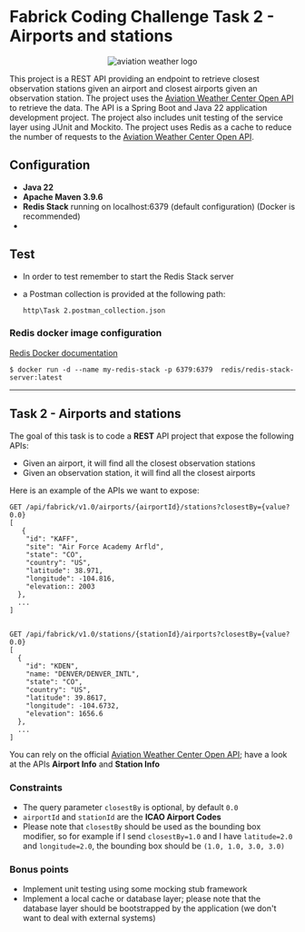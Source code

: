 # Fabrick Coding Challenge Task 2 - Airports and stations

<div align="center">
  <img src="https://aviationweather.gov/img/NWS_logo.svg" alt="aviation weather logo" style="max-height: 300px;">
</div>

This project is a REST API providing an endpoint to retrieve closest observation stations given an airport and closest airports given an observation station. The project uses the [Aviation Weather Center Open API](https://aviationweather.gov/data/api/) to retrieve the data. The API is a Spring Boot and Java 22 application development project. The project also includes unit testing of the service layer using JUnit and Mockito. The project uses Redis as a cache to reduce the number of requests to the [Aviation Weather Center Open API](https://aviationweather.gov/data/api/#/Data/dataStationInfo).

## Configuration

- **Java 22**
- **Apache Maven 3.9.6**
- **Redis Stack** running on localhost:6379 (default configuration) (Docker is recommended)
- 
## Test

- In order to test remember to start the Redis Stack server
- a Postman collection is provided at the following path:
  
  ```http\Task 2.postman_collection.json```

### Redis docker image configuration

[Redis Docker documentation](https://redis.io/learn/operate/orchestration/docker)

```shell
$ docker run -d --name my-redis-stack -p 6379:6379  redis/redis-stack-server:latest
```

---

## Task 2 - Airports and stations

The goal of this task is to code a **REST** API project that expose the following APIs:
* Given an airport, it will find all the closest observation stations
* Given an observation station, it will find all the closest airports

Here is an example of the APIs we want to expose:

```
GET /api/fabrick/v1.0/airports/{airportId}/stations?closestBy={value?0.0}
[
   {
    "id": "KAFF",
    "site": "Air Force Academy Arfld",
    "state": "CO",
    "country": "US",
    "latitude": 38.971,
    "longitude": -104.816,
    "elevation:: 2003
  },
  ...
]


GET /api/fabrick/v1.0/stations/{stationId}/airports?closestBy={value?0.0}
[
  {
    "id": "KDEN",
    "name: "DENVER/DENVER_INTL",
    "state": "CO",
    "country": "US",
    "latitude": 39.8617,
    "longitude": -104.6732,
    "elevation": 1656.6
  },
  ...
]
```

You can rely on the official [Aviation  Weather Center Open API](https://aviationweather.gov/data/api/); have a look at the APIs **Airport Info** and **Station Info**

### Constraints

* The query parameter ```closestBy``` is optional, by default ```0.0```
* ```airportId``` and ```stationId``` are the **ICAO Airport Codes**
* Please note that ```closestBy``` should be used as the bounding box modifier, so for example if I send ```closestBy=1.0``` and I have ```latitude=2.0``` and ```longitude=2.0```, the bounding box should be ```(1.0, 1.0, 3.0, 3.0)```

### Bonus points

* Implement unit testing using some mocking stub framework
* Implement a local cache or database layer; please note that the database layer should be bootstrapped by the application (we don't want to deal with external systems)

